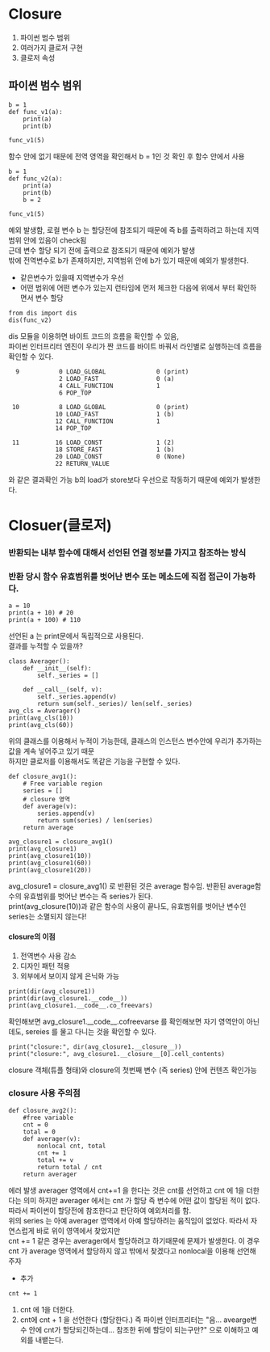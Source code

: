 # Closure
1. 파이썬 범수 범위
2. 여러가지 클로저 구현
3. 클로저 속성

## 파이썬 범수 범위
```
b = 1
def func_v1(a):
    print(a)
    print(b)

func_v1(5)
```
함수 안에 없기 때문에 전역 영역을 확인해서 b = 1인 것 확인 후 함수 안에서 사용


```
b = 1
def func_v2(a):
    print(a)
    print(b)
    b = 2

func_v1(5)
```
예외 발생함, 로컬 변수 b 는 할당전에 참조되기 때문에 즉 b를 출력하려고 하는데 지역범위 안에 있음이 check됨   
근데 변수 할당 되기 전에 출력으로 참조되기 때문에 예외가 발생  
밖에 전역변수로 b가 존재하지만, 지역범위 안에 b가 있기 때문에 예외가 발생한다.   
* 같은변수가 있을때 지역변수가 우선
* 어떤 범위에 어떤 변수가 있는지 런타임에 먼저 체크한 다음에 위에서 부터 확인하면서 변수 할당

```
from dis import dis
dis(func_v2)
```
dis 모듈을 이용하면 바이트 코드의 흐름을 확인할 수 있음,  
파이썬 인터프리터 엔진이 우리가 짠 코드를 바이트 바꿔서 라인별로 실행하는데 흐름을 확인할 수 있다. 
```
  9           0 LOAD_GLOBAL              0 (print)
              2 LOAD_FAST                0 (a)
              4 CALL_FUNCTION            1
              6 POP_TOP

 10           8 LOAD_GLOBAL              0 (print)
             10 LOAD_FAST                1 (b)
             12 CALL_FUNCTION            1
             14 POP_TOP

 11          16 LOAD_CONST               1 (2)
             18 STORE_FAST               1 (b)
             20 LOAD_CONST               0 (None)
             22 RETURN_VALUE
```
와 같은 결과확인 가능  b의 load가 store보다 우선으로 작동하기 때문에 예외가 발생한다. 

# Closuer(클로저)
### 반환되는 내부 함수에 대해서 선언된 연결 정보를 가지고 참조하는 방식
### 반환 당시 함수 유효범위를 벗어난 변수 또는 메소드에 직접 접근이 가능하다. 
```
a = 10
print(a + 10) # 20
print(a + 100) # 110
```
선언된 a 는 print문에서 독립적으로 사용된다.   
결과를 누적할 수 있을까?
```
class Averager():
    def __init__(self):
        self._series = []
    
    def __call__(self, v):
        self._series.append(v)
        return sum(self._series)/ len(self._series)
avg_cls = Averager()
print(avg_cls(10))
print(avg_cls(60))
```
위의 클래스를 이용해서 누적이 가능한데, 클래스의 인스턴스 변수안에 우리가 추가하는 값을 계속 넣어주고 있기 때문  
하지만 클로저를 이용해서도 똑같은 기능을 구현할 수 있다.

```
def closure_avg1():
    # Free variable region
    series = []
    # closure 영역
    def average(v):
        series.append(v)
        return sum(series) / len(series)
    return average

avg_closure1 = closure_avg1()
print(avg_closure1)
print(avg_closure1(10))
print(avg_closure1(60))
print(avg_closure1(20))
```
avg_closure1 = closure_avg1() 로 반환된 것은 average 함수임. 반환된 average함수의 유효범위를 벗어난 변수는 즉 series가 된다.   
print(avg_closure(10))과 같은 함수의 사용이 끝나도, 유효범위를 벗어난 변수인 series는 소멸되지 않는다!
#### closure의 이점
1. 전역변수 사용 감소
2. 디자인 패턴 적용
3. 외부에서 보이지 않게 은닉화 가능
```
print(dir(avg_closure1))
print(dir(avg_closure1.__code__))
print(avg_closure1.__code__.co_freevars)
```
확인해보면 avg_closure1.\_\_code_\_.cofreevarse 를 확인해보면 자기 영역안이 아닌데도, sereies 를 물고 다니는 것을 확인할 수 있다.

```
print("closure:", dir(avg_closure1.__closure__))
print("closure:", avg_closure1.__closure__[0].cell_contents)
```
closure 객체(튜플 형태)와 closure의 첫번째 변수 (즉 series) 안에 컨텐츠 확인가능

### closure 사용 주의점
```
def closure_avg2():
    #free variable
    cnt = 0
    total = 0
    def averager(v):
        nonlocal cnt, total
        cnt += 1
        total += v
        return total / cnt
    return averager
```

에러 발생 averager 영역에서 cnt+=1 을 한다는 것은 cnt를 선언하고 cnt 에 1을 더한다는 의미 
하지만 averager 에서는 cnt 가 할당 즉 변수에 어떤 값이 할당된 적이 없다.   
따라서 파이썬이 할당전에 참조한다고 판단하여 예외처리를 함.  
위의 series 는 아예 averager 영역에서 아예 할당하려는 움직임이 없었다. 따라서 자연스럽게 바로 위이 영역에서 찾았지만   
cnt += 1 같은 경우는 averager에서 할당하려고 하기때문에 문제가 발생한다. 이 경우 cnt 가 average 영역에서 할당하지 않고 밖에서 찾겠다고 nonlocal을 이용해 선언해 주자

* 추가
```
cnt += 1
``` 
1. cnt 에 1을 더한다.
2. cnt에 cnt + 1 을 선언한다 (할당한다.)
즉 파이썬 인터프리터는 "음... avearge변수 안에 cnt가 할당되긴하는데... 참조한 뒤에 할당이 되는구만?" 으로 이해하고 예외를 내뱉는다.


